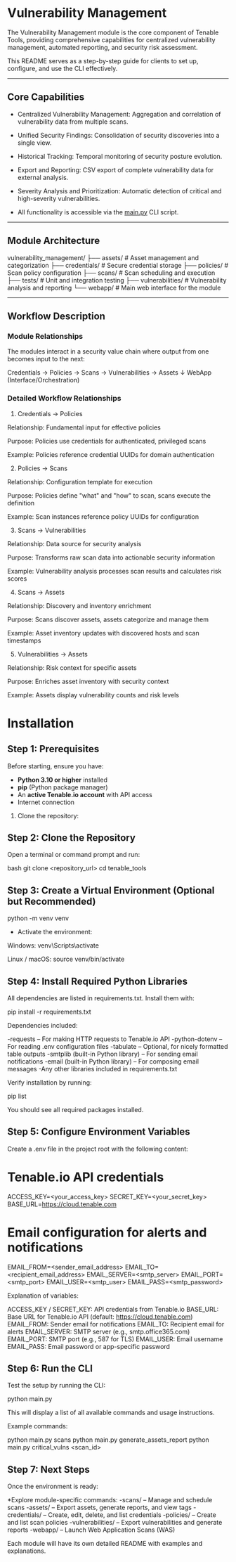 # Vulnerability Management 

The Vulnerability Management module is the core component of Tenable Tools, providing comprehensive capabilities for centralized vulnerability management, automated reporting, and security risk assessment.

This README serves as a step-by-step guide for clients to set up, configure,
and use the CLI effectively.

---

## Core Capabilities

* Centralized Vulnerability Management: Aggregation and correlation of vulnerability data from multiple scans.

* Unified Security Findings: Consolidation of security discoveries into a single view.

* Historical Tracking: Temporal monitoring of security posture evolution.

* Export and Reporting: CSV export of complete vulnerability data for external analysis.

* Severity Analysis and Prioritization: Automatic detection of critical and high-severity vulnerabilities.

* All functionality is accessible via the [main.py](https://github.com/mpivprueba/tenable_tools/blob/main/vulnerability_management/main.py) CLI script.

--- 

## Module Architecture

vulnerability_management/
├── assets/           # Asset management and categorization
├── credentials/      # Secure credential storage
├── policies/         # Scan policy configuration
├── scans/            # Scan scheduling and execution
├── tests/            # Unit and integration testing
├── vulnerabilities/  # Vulnerability analysis and reporting
└── webapp/           # Main web interface for the module

---

## Workflow Description

###  Module Relationships
The modules interact in a security value chain where output from one becomes input to the next:

Credentials → Policies → Scans → Vulnerabilities → Assets
     ↓
   WebApp (Interface/Orchestration)

### Detailed Workflow Relationships

1. Credentials → Policies

Relationship: Fundamental input for effective policies

Purpose: Policies use credentials for authenticated, privileged scans

Example: Policies reference credential UUIDs for domain authentication


2. Policies → Scans

Relationship: Configuration template for execution

Purpose: Policies define "what" and "how" to scan, scans execute the definition

Example: Scan instances reference policy UUIDs for configuration


3. Scans → Vulnerabilities

Relationship: Data source for security analysis

Purpose: Transforms raw scan data into actionable security information

Example: Vulnerability analysis processes scan results and calculates risk scores


4. Scans → Assets

Relationship: Discovery and inventory enrichment

Purpose: Scans discover assets, assets categorize and manage them

Example: Asset inventory updates with discovered hosts and scan timestamps


5. Vulnerabilities → Assets

Relationship: Risk context for specific assets

Purpose: Enriches asset inventory with security context

Example: Assets display vulnerability counts and risk levels

# Installation

## Step 1: Prerequisites

Before starting, ensure you have:

- **Python 3.10 or higher** installed
- **pip** (Python package manager)
- An **active Tenable.io account** with API access
- Internet connection

1. Clone the repository:

## Step 2: Clone the Repository

Open a terminal or command prompt and run:

bash
git clone <repository_url>
cd tenable_tools

## Step 3: Create a Virtual Environment (Optional but Recommended)

python -m venv venv

* Activate the environment:

Windows:
venv\Scripts\activate

Linux / macOS:
source venv/bin/activate

## Step 4: Install Required Python Libraries
All dependencies are listed in requirements.txt. Install them with:

pip install -r requirements.txt

Dependencies included:

-requests – For making HTTP requests to Tenable.io API
-python-dotenv – For reading .env configuration files
-tabulate – Optional, for nicely formatted table outputs
-smtplib (built-in Python library) – For sending email notifications
-email (built-in Python library) – For composing email messages
-Any other libraries included in requirements.txt

Verify installation by running:

pip list

You should see all required packages installed.

## Step 5: Configure Environment Variables

Create a .env file in the project root with the following content:

# Tenable.io API credentials
ACCESS_KEY=<your_access_key>
SECRET_KEY=<your_secret_key>
BASE_URL=https://cloud.tenable.com

# Email configuration for alerts and notifications
EMAIL_FROM=<sender_email_address>
EMAIL_TO=<recipient_email_address>
EMAIL_SERVER=<smtp_server>
EMAIL_PORT=<smtp_port>
EMAIL_USER=<smtp_user>
EMAIL_PASS=<smtp_password>

Explanation of variables:

ACCESS_KEY / SECRET_KEY: API credentials from Tenable.io
BASE_URL: Base URL for Tenable.io API (default: https://cloud.tenable.com)
EMAIL_FROM: Sender email for notifications
EMAIL_TO: Recipient email for alerts
EMAIL_SERVER: SMTP server (e.g., smtp.office365.com)
EMAIL_PORT: SMTP port (e.g., 587 for TLS)
EMAIL_USER: Email username
EMAIL_PASS: Email password or app-specific password

## Step 6: Run the CLI

Test the setup by running the CLI:

python main.py

This will display a list of all available commands and usage instructions.

Example commands:

python main.py scans
python main.py generate_assets_report
python main.py critical_vulns <scan_id>


## Step 7: Next Steps

Once the environment is ready:

*Explore module-specific commands:
    -scans/ – Manage and schedule scans 
    -assets/ – Export assets, generate reports, and view tags
    -credentials/ – Create, edit, delete, and list credentials
    -policies/ – Create and list scan policies
    -vulnerabilities/ – Export vulnerabilities and generate reports
    -webapp/ – Launch Web Application Scans (WAS)

Each module will have its own detailed README with examples and explanations.